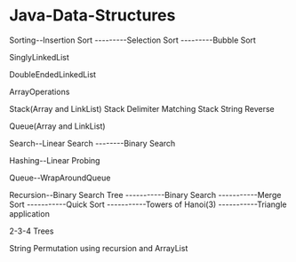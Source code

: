 Java-Data-Structures
====================
Sorting--Insertion Sort
---------Selection Sort
---------Bubble Sort

SinglyLinkedList

DoubleEndedLinkedList

ArrayOperations

Stack(Array and LinkList)
Stack Delimiter Matching
Stack String Reverse


Queue(Array and LinkList)

Search--Linear Search
--------Binary Search

Hashing--Linear Probing

Queue--WrapAroundQueue

Recursion--Binary Search Tree
-----------Binary Search
-----------Merge Sort
-----------Quick Sort
-----------Towers of Hanoi(3)
-----------Triangle application

2-3-4 Trees

String Permutation using recursion and ArrayList